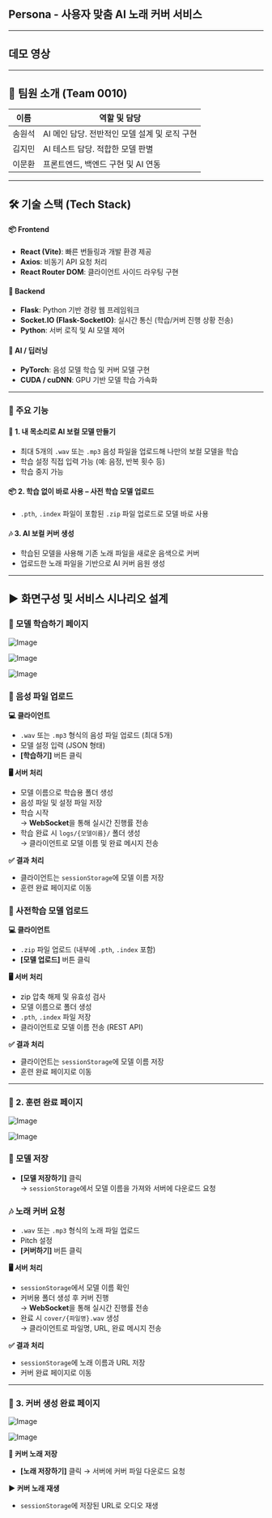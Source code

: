 ## Persona - 사용자 맞춤 AI 노래 커버 서비스
---

## 데모 영상


---
## 👥 팀원 소개 (Team 0010)

| 이름     | 역할 및 담당 |
|----------|---------------|
| 송원석   | AI 메인 담당. 전반적인 모델 설계 및 로직 구현 |
| 김지민   | AI 테스트 담당. 적합한 모델 판별 |
| 이문환   | 프론트엔드, 백엔드 구현 및 AI 연동 |

---
## 🛠 기술 스택 (Tech Stack)

#### 📦 Frontend
- **React (Vite)**: 빠른 번들링과 개발 환경 제공
- **Axios**: 비동기 API 요청 처리
- **React Router DOM**: 클라이언트 사이드 라우팅 구현

#### 🔧 Backend
- **Flask**: Python 기반 경량 웹 프레임워크
- **Socket.IO (Flask-SocketIO)**: 실시간 통신 (학습/커버 진행 상황 전송)
- **Python**: 서버 로직 및 AI 모델 제어

#### 🧠 AI / 딥러닝
- **PyTorch**: 음성 모델 학습 및 커버 모델 구현
- **CUDA / cuDNN**: GPU 기반 모델 학습 가속화
---
### 🚀 주요 기능


#### 🧠 1. 내 목소리로 AI 보컬 모델 만들기
- 최대 5개의 `.wav` 또는 `.mp3` 음성 파일을 업로드해 나만의 보컬 모델을 학습
- 학습 설정 직접 입력 가능 (예: 음정, 반복 횟수 등)
- 학습 중지 가능

#### 📦 2. 학습 없이 바로 사용 – 사전 학습 모델 업로드
- `.pth`, `.index` 파일이 포함된 `.zip` 파일 업로드로 모델 바로 사용

#### 🎶 3. AI 보컬 커버 생성
- 학습된 모델을 사용해 기존 노래 파일을 새로운 음색으로 커버
- 업로드한 노래 파일을 기반으로 AI 커버 음원 생성

---
## ▶️ 화면구성 및 서비스 시나리오 설계




###  📄 모델 학습하기 페이지
![Image](https://github.com/user-attachments/assets/31145e74-ee7f-412e-bd53-7b27317f0049)

![Image](https://github.com/user-attachments/assets/ea00018a-bf1b-487c-b431-db68a03e02aa)

![Image](https://github.com/user-attachments/assets/0f0a8413-af7b-485e-9255-c16226ed6daa)
### 📂 음성 파일 업로드
**💻 클라이언트**
- `.wav` 또는 `.mp3` 형식의 음성 파일 업로드 (최대 5개)
- 모델 설정 입력 (JSON 형태)
- **[학습하기]** 버튼 클릭

**🖥️ 서버 처리**
- 모델 이름으로 학습용 폴더 생성
- 음성 파일 및 설정 파일 저장
- 학습 시작  
  → **WebSocket**을 통해 실시간 진행률 전송
- 학습 완료 시 `logs/{모델이름}/` 폴더 생성  
  → 클라이언트로 모델 이름 및 완료 메시지 전송

**✅ 결과 처리**
- 클라이언트는 `sessionStorage`에 모델 이름 저장
- 훈련 완료 페이지로 이동


### 📂 사전학습 모델 업로드

**💻 클라이언트**
- `.zip` 파일 업로드 (내부에 `.pth`, `.index` 포함)
- **[모델 업로드]** 버튼 클릭

**🖥️ 서버 처리**
- zip 압축 해제 및 유효성 검사
- 모델 이름으로 폴더 생성
- `.pth`, `.index` 파일 저장
- 클라이언트로 모델 이름 전송 (REST API)

**✅ 결과 처리**
- 클라이언트는 `sessionStorage`에 모델 이름 저장
- 훈련 완료 페이지로 이동

---

### 📄 2. 훈련 완료 페이지
![Image](https://github.com/user-attachments/assets/155964c8-9a32-4329-9d02-d10ed0f45412)

![Image](https://github.com/user-attachments/assets/9f91fb24-5015-4eba-9772-63c1729ddf17)

### 💾 모델 저장
- **[모델 저장하기]** 클릭  
  → `sessionStorage`에서 모델 이름을 가져와 서버에 다운로드 요청

### 🎶 노래 커버 요청
- `.wav` 또는 `.mp3` 형식의 노래 파일 업로드
- Pitch 설정
- **[커버하기]** 버튼 클릭

**🖥️ 서버 처리**
- `sessionStorage`에서 모델 이름 확인
- 커버용 폴더 생성 후 커버 진행  
  → **WebSocket**을 통해 실시간 진행률 전송
- 완료 시 `cover/{파일명}.wav` 생성  
  → 클라이언트로 파일명, URL, 완료 메시지 전송

**✅ 결과 처리**
- `sessionStorage`에 노래 이름과 URL 저장
- 커버 완료 페이지로 이동

---

### 📄 3. 커버 생성 완료 페이지
![Image](https://github.com/user-attachments/assets/48ee1fb5-2e66-490c-a26a-cfae658a6e8b)

![Image](https://github.com/user-attachments/assets/3caf4780-d0ef-4794-8e82-c20e4cf7b8d2)

**💾 커버 노래 저장**
- **[노래 저장하기]** 클릭 → 서버에 커버 파일 다운로드 요청

**▶️ 커버 노래 재생**
- `sessionStorage`에 저장된 URL로 오디오 재생